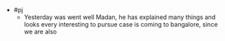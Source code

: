 - #pj
	- Yesterday was went well Madan, he has explained many things and looks every interesting to pursue  case is coming to bangalore, since we are also
